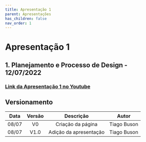 ```yaml
---
title: Apresentação 1
parent: Apresentações
has_children: false
nav_order: 1
---
```


# Apresentação 1

## 1. Planejamento e Processo de Design - 12/07/2022

### [Link da Apresentação 1 no Youtube](https://www.youtube.com/watch?v=vMZaCvZAWsk)

## Versionamento

| Data  | Versão |       Descrição        |    Autor    |
|:-----:|:------:|:----------------------:|:-----------:|
| 08/07 |   V0   |   Criação da página    | Tiago Buson |
| 08/07 |  V1.0  | Adição da apresentação | Tiago Buson |